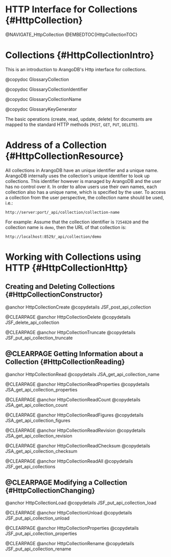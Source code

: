 HTTP Interface for Collections {#HttpCollection}
================================================

@NAVIGATE_HttpCollection
@EMBEDTOC{HttpCollectionTOC}

Collections {#HttpCollectionIntro}
==================================

This is an introduction to ArangoDB's Http interface for collections.

@copydoc GlossaryCollection

@copydoc GlossaryCollectionIdentifier

@copydoc GlossaryCollectionName

@copydoc GlossaryKeyGenerator

The basic operations (create, read, update, delete) for documents are mapped
to the standard HTTP methods (`POST`, `GET`, `PUT`, `DELETE`). 

Address of a Collection {#HttpCollectionResource}
=================================================

All collections in ArangoDB have an unique identifier and a unique
name. ArangoDB internally uses the collection's unique identifier to
look up collections. This identifier however is managed by ArangoDB
and the user has no control over it. In order to allow users use their
own names, each collection also has a unique name, which is specified
by the user.  To access a collection from the user perspective, the
collection name should be used, i.e.:

    http://server:port/_api/collection/collection-name

For example: Assume that the collection identifier is `7254820` and
the collection name is `demo`, then the URL of that collection is:

    http://localhost:8529/_api/collection/demo

Working with Collections using HTTP {#HttpCollectionHttp}
=========================================================

Creating and Deleting Collections {#HttpCollectionConstructor}
--------------------------------------------------------------

@anchor HttpCollectionCreate
@copydetails JSF_post_api_collection

@CLEARPAGE
@anchor HttpCollectionDelete
@copydetails JSF_delete_api_collection

@CLEARPAGE
@anchor HttpCollectionTruncate
@copydetails JSF_put_api_collection_truncate

@CLEARPAGE
Getting Information about a Collection {#HttpCollectionReading}
---------------------------------------------------------------

@anchor HttpCollectionRead
@copydetails JSA_get_api_collection_name

@CLEARPAGE
@anchor HttpCollectionReadProperties
@copydetails JSA_get_api_collection_properties

@CLEARPAGE
@anchor HttpCollectionReadCount
@copydetails JSA_get_api_collection_count

@CLEARPAGE
@anchor HttpCollectionReadFigures
@copydetails JSA_get_api_collection_figures

@CLEARPAGE
@anchor HttpCollectionReadRevision
@copydetails JSA_get_api_collection_revision

@CLEARPAGE
@anchor HttpCollectionReadChecksum
@copydetails JSA_get_api_collection_checksum

@CLEARPAGE
@anchor HttpCollectionReadAll
@copydetails JSF_get_api_collections

@CLEARPAGE
Modifying a Collection {#HttpCollectionChanging}
------------------------------------------------

@anchor HttpCollectionLoad
@copydetails JSF_put_api_collection_load

@CLEARPAGE
@anchor HttpCollectionUnload
@copydetails JSF_put_api_collection_unload

@CLEARPAGE
@anchor HttpCollectionProperties
@copydetails JSF_put_api_collection_properties

@CLEARPAGE
@anchor HttpCollectionRename
@copydetails JSF_put_api_collection_rename
